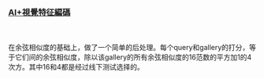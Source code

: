 ### [AI+視覺特征編碼](https://www.heywhale.com/org/2021NAIC/competition/area/61b81042902a13001708eb17/content)
<br/><br/>
在余弦相似度的基础上，做了一个简单的后处理。每个query和gallery的打分，等于它们间的余弦相似度，除以该gallery的所有余弦相似度的16范数的平方加1的4次方。其中16和4都是经过线下测试选择的。
